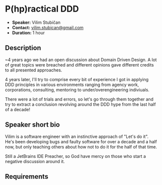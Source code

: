 # P(hp)ractical DDD

- **Speaker:** Vilim Stubičan
- **Contact:** [vilim.stubican@gmail.com](mailto:vilim.stubican@gmail.com)
- **Duration:** 1 hour

## Description

~4 years ago we had an open discussion about Domain Driven Design. 
A lot of great topics were breached and different opinions gave different credits to all presented approaches.

4 years later, I'll try to comprise every bit of experience I got in applying DDD principles in various environments ranging from agency work, corporations, consulting, mentoring to under/overengineering indiviuals.

There were a lot of trials and errors, so let's go through them together and try to extract a conclusion revolving around the DDD hype from the last half of a decade! 

## Speaker short bio

Vilim is a software engineer with an instinctive approach of "Let's do it". He's been developing bugs and faulty software for over a decade and a half now, but only teaching others about how not to do it for the half of that time.

Still a JetBrains IDE Preacher, so God have mercy on those who start a negative discussion around it.

## Requirements
